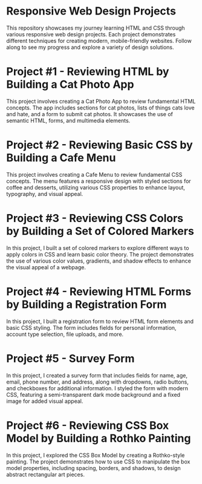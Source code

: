 # Responsive Web Design Projects
This repository showcases my journey learning HTML and CSS through various responsive web design projects. Each project demonstrates different techniques for creating modern, mobile-friendly websites. Follow along to see my progress and explore a variety of design solutions.

# Project #1 - Reviewing HTML by Building a Cat Photo App
This project involves creating a Cat Photo App to review fundamental HTML concepts. The app includes sections for cat photos, lists of things cats love and hate, and a form to submit cat photos. It showcases the use of semantic HTML, forms, and multimedia elements.

# Project #2 - Reviewing Basic CSS by Building a Cafe Menu
This project involves creating a Cafe Menu to review fundamental CSS concepts. The menu features a responsive design with styled sections for coffee and desserts, utilizing various CSS properties to enhance layout, typography, and visual appeal.

# Project #3 - Reviewing CSS Colors by Building a Set of Colored Markers
In this project, I built a set of colored markers to explore different ways to apply colors in CSS and learn basic color theory. The project demonstrates the use of various color values, gradients, and shadow effects to enhance the visual appeal of a webpage.

# Project #4 - Reviewing HTML Forms by Building a Registration Form
In this project, I built a registration form to review HTML form elements and basic CSS styling. The form includes fields for personal information, account type selection, file uploads, and more.

# Project #5 - Survey Form
In this project, I created a survey form that includes fields for name, age, email, phone number, and address, along with dropdowns, radio buttons, and checkboxes for additional information. I styled the form with modern CSS, featuring a semi-transparent dark mode background and a fixed image for added visual appeal.

# Project #6 - Reviewing CSS Box Model by Building a Rothko Painting
In this project, I explored the CSS Box Model by creating a Rothko-style painting. The project demonstrates how to use CSS to manipulate the box model properties, including spacing, borders, and shadows, to design abstract rectangular art pieces.
